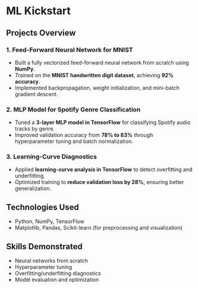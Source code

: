 # ML Kickstart
## Projects Overview

### 1. Feed-Forward Neural Network for MNIST
- Built a fully vectorized feed-forward neural network from scratch using **NumPy**.
- Trained on the **MNIST handwritten digit dataset**, achieving **92% accuracy**.
- Implemented backpropagation, weight initialization, and mini-batch gradient descent.

### 2. MLP Model for Spotify Genre Classification
- Tuned a **3-layer MLP model in TensorFlow** for classifying Spotify audio tracks by genre.
- Improved validation accuracy from **78% to 83%** through hyperparameter tuning and batch normalization.

### 3. Learning-Curve Diagnostics
- Applied **learning-curve analysis in TensorFlow** to detect overfitting and underfitting.
- Optimized training to **reduce validation loss by 28%**, ensuring better generalization.

## Technologies Used
- Python, NumPy, TensorFlow
- Matplotlib, Pandas, Scikit-learn (for preprocessing and visualization)

## Skills Demonstrated
- Neural networks from scratch
- Hyperparameter tuning
- Overfitting/underfitting diagnostics
- Model evaluation and optimization
